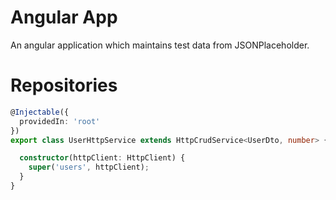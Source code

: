 # Angular App

An angular application which maintains test data from JSONPlaceholder.

# Repositories

~~~typescript
@Injectable({
  providedIn: 'root'
})
export class UserHttpService extends HttpCrudService<UserDto, number> {

  constructor(httpClient: HttpClient) {
    super('users', httpClient);
  }
}
~~~
